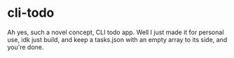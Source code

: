 # cli-todo

Ah yes, such a novel concept, CLI todo app.
Well I just made it for personal use, idk
just build, and keep a tasks.json with an empty array to its side, and you're done.
